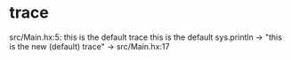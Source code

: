 # trace

src/Main.hx:5: this is the default trace
this is the default sys.println
→ "this is the new (default) trace" → src/Main.hx:17
